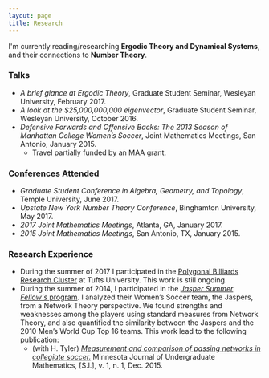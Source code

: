 ```yaml
---
layout: page
title: Research
---
```


I'm currently reading/researching **Ergodic Theory and Dynamical Systems**, and their connections to **Number Theory**.

### Talks
- *A brief glance at Ergodic Theory*, Graduate Student Seminar, Wesleyan University, February 2017.
- *A look at the \$25,000,000,000 eigenvector*, Graduate Student Seminar, Wesleyan University, October 2016.
- *Defensive Forwards and Offensive Backs: The 2013 Season of Manhattan College Women’s Soccer*, Joint Mathematics Meetings, San Antonio, January 2015.
  - Travel partially funded by an MAA grant.

### Conferences Attended
- *Graduate Student Conference in Algebra, Geometry, and Topology*, Temple University, June 2017.
- *Upstate New York Number Theory Conference*, Binghamton University, May 2017.
- *2017 Joint Mathematics Meetings*, Atlanta, GA, January 2017.
- *2015 Joint Mathematics Meetings*, San Antonio, TX, January 2015.

### Research Experience
- During the summer of 2017 I participated in the [Polygonal Billiards Research Cluster][poly research] at Tufts University. This work is still ongoing.
- During the summer of 2014, I participated in the [*Jasper Summer Fellow's* program][fellow]. I analyzed their Women’s Soccer team, the Jaspers, from a Network Theory perspective. We found strengths and weaknesses among the players using standard measures from Network Theory, and also quantified the similarity between the Jaspers and the 2010 Men’s World Cup Top 16 teams. This work lead to the following publication:
  - (with H. Tyler) [*Measurement and comparison of passing networks in collegiate soccer.*][paper] Minnesota Journal of Undergraduate Mathematics, [S.l.], v. 1, n. 1, Dec. 2015.

[paper]: https://mjum.math.umn.edu/index.php/mjum/article/view/005
[poly research]: https://sites.tufts.edu/billiardscluster/
[fellow]: https://inside.manhattan.edu/academic-resources/research/student-opportunities/summer-research/jasper-summer-research-scholars.php
